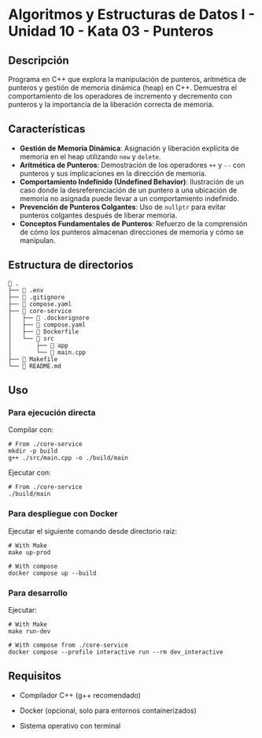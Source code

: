 # Algoritmos y Estructuras de Datos I - Unidad 10 - Kata 03 - Punteros

## Descripción

Programa en C++ que explora la manipulación de punteros, aritmética de punteros y gestión de memoria dinámica (heap) en C++. Demuestra el comportamiento de los operadores de incremento y decremento con punteros y la importancia de la liberación correcta de memoria.

## Características

- **Gestión de Memoria Dinámica**: Asignación y liberación explícita de memoria en el heap utilizando `new` y `delete`.
- **Aritmética de Punteros**: Demostración de los operadores `++` y `--` con punteros y sus implicaciones en la dirección de memoria.
- **Comportamiento Indefinido (Undefined Behavior)**: Ilustración de un caso donde la desreferenciación de un puntero a una ubicación de memoria no asignada puede llevar a un comportamiento indefinido.
- **Prevención de Punteros Colgantes**: Uso de `nullptr` para evitar punteros colgantes después de liberar memoria.
- **Conceptos Fundamentales de Punteros**: Refuerzo de la comprensión de cómo los punteros almacenan direcciones de memoria y cómo se manipulan.

## Estructura de directorios

```shell
 .
├──  .env
├── 󰊢 .gitignore
├──  compose.yaml
├──  core-service
│   ├──  .dockerignore
│   ├──  compose.yaml
│   ├──  Dockerfile
│   └── 󰣞 src
│       ├──  app
│       └──  main.cpp
├──  Makefile
└── 󰂺 README.md
```

## Uso

### Para ejecución directa

Compilar con:

```shell
# From ./core-service
mkdir -p build
g++ ./src/main.cpp -o ./build/main
```

Ejecutar con:

```shell
# From ./core-service
./build/main
```

### Para despliegue con Docker

Ejecutar el siguiente comando desde directorio raiz:

```shell
# With Make
make up-prod

# With compose
docker compose up --build
```

### Para desarrollo

Ejecutar:

```shell
# With Make
make run-dev

# With compose from ./core-service
docker compose --profile interactive run --rm dev_interactive
```

## Requisitos

- Compilador C++ (g++ recomendado)

- Docker (opcional, solo para entornos containerizados)

- Sistema operativo con terminal
